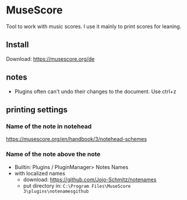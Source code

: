 # MuseScore

Tool to work with music scores. I use it mainly to print scores for leaning.

## Install

Download: https://musescore.org/de

## notes

- Plugins often can't undo their changes to the document. Use ctrl+z

## printing settings

### Name of the note in notehead

https://musescore.org/en/handbook/3/notehead-schemes

### Name of the note above the note

- Builtin: Plugins / PluginManager> Notes Names
- with localized names
    - download: https://github.com/Jojo-Schmitz/notenames
    - put directory in: `C:\Program Files\MuseScore 3\plugins\notenamesgithub`

